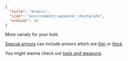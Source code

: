 ```json
{
  "title": "Armors",
  "icon": "environmentz:wanderer_chestplate",
  "ordinal": 10
}
```

More variaty for your look.


[Special armors](^aged:armors/special) can include armors which are [thin](^aged:armors/thin) or [thick](^aged:armors/thick).


You might wanna check out [tools and weapons](^aged:tools_and_weapons).